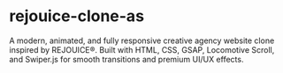 # rejouice-clone-as
A modern, animated, and fully responsive creative agency website clone inspired by REJOUICE®. Built with HTML, CSS, GSAP, Locomotive Scroll, and Swiper.js for smooth transitions and premium UI/UX effects.
